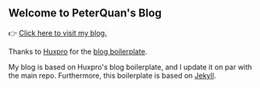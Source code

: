 ## Welcome to PeterQuan's Blog

:point_right: [Click here to visit my blog.](https://peterquan.github.io)

Thanks to [Huxpro](https://github.com/Huxpro) for the [blog boilerplate](https://github.com/Huxpro/huxblog-boilerplate).

My blog is based on Huxpro's blog boilerplate, and I update it on par with the main repo. Furthermore, this boilerplate is based on [Jekyll](http://jekyllrb.com/).

